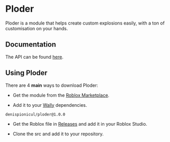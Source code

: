 # Ploder
Ploder is a module that helps create custom explosions easily, with a ton of customisation on your hands.

## Documentation
The API can be found [here](https://denispionicul.github.io/Ploder/).

## Using Ploder
There are 4 **main** ways to download Ploder:

* Get the module from the [Roblox Marketplace](https://create.roblox.com/marketplace/asset/14783110427).

* Add it to your [Wally](https://wally.run/) dependencies.
```
denispionicul/ploder@1.0.0
```
* Get the Roblox file in [Releases](https://github.com/denispionicul/Ploder/releases) and add it in your Roblox Studio.

* Clone the src and add it to your repository.

